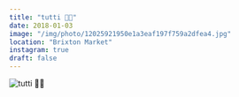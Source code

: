 ```yaml
---
title: "tutti 🍌🍏"
date: 2018-01-03
image: "/img/photo/12025921950e1a3eaf197f759a2dfea4.jpg"
location: "Brixton Market"
instagram: true
draft: false
---
```


![tutti 🍌🍏](/img/photo/12025921950e1a3eaf197f759a2dfea4.jpg)
